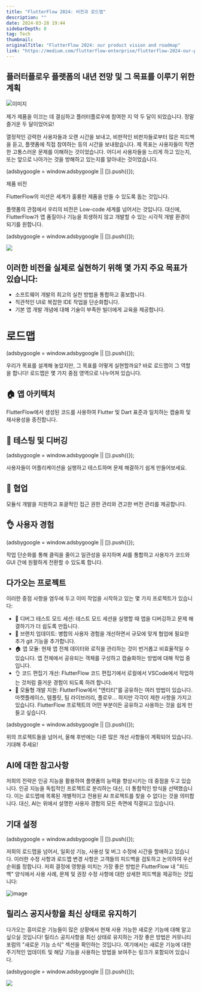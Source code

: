 ```yaml
---
title: "FlutterFlow 2024: 비전과 로드맵"
description: ""
date: 2024-03-28 19:44
sidebarDepth: 0
tag: Tech
thumbnail: 
originalTitle: "FlutterFlow 2024: our product vision and roadmap"
link: "https://medium.com/flutterflow-enterprise/flutterflow-2024-our-product-vision-and-roadmap-2dba66a87c66"
---
```



## 플러터플로우 플랫폼의 내년 전망 및 그 목표를 이루기 위한 계획

![이미지](./img/FlutterFlow2024ourproductvisionandroadmap_0.png)

제가 제품을 이끄는 데 결심하고 플러터플로우에 참여한 지 약 두 달이 되었습니다. 정말 즐거운 두 달이었어요!

열정적인 강력한 사용자들과 오랜 시간을 보내고, 비판적인 비판자들로부터 많은 피드백을 듣고, 플랫폼에 직접 참여하는 등의 시간을 보내왔습니다. 제 목표는 사용자들이 직면한 고통스러운 문제를 이해하는 것이었습니다. 어디서 사용자들을 느리게 하고 있는지, 또는 앞으로 나아가는 것을 방해하고 있는지를 알아내는 것이었습니다.

<!-- ui-log 수평형 -->
<ins class="adsbygoogle"
  style="display:block"
  data-ad-client="ca-pub-4877378276818686"
  data-ad-slot="9743150776"
  data-ad-format="auto"
  data-full-width-responsive="true"></ins>
<component is="script">
(adsbygoogle = window.adsbygoogle || []).push({});
</component>

제품 비전

FlutterFlow의 미션은 세계가 훌륭한 제품을 만들 수 있도록 돕는 것입니다.

플랫폼의 관점에서 우리의 비전은 Low-code 세계를 넘어서는 것입니다. 대신에, FlutterFlow가 앱 품질이나 기능을 희생하지 않고 개발할 수 있는 시각적 개발 환경이 되기를 원합니다.

<!-- ui-log 수평형 -->
<ins class="adsbygoogle"
  style="display:block"
  data-ad-client="ca-pub-4877378276818686"
  data-ad-slot="9743150776"
  data-ad-format="auto"
  data-full-width-responsive="true"></ins>
<component is="script">
(adsbygoogle = window.adsbygoogle || []).push({});
</component>

<img src="./img/FlutterFlow2024ourproductvisionandroadmap_1.png" />

## 이러한 비전을 실제로 실현하기 위해 몇 가지 주요 목표가 있습니다:

- 소프트웨어 개발의 최고의 실천 방법을 통합하고 홍보합니다.
- 직관적인 UI로 복잡한 IDE 작업을 단순화합니다.
- 기본 앱 개발 개념에 대해 기술이 부족한 빌더에게 교육을 제공합니다.

# 로드맵

<!-- ui-log 수평형 -->
<ins class="adsbygoogle"
  style="display:block"
  data-ad-client="ca-pub-4877378276818686"
  data-ad-slot="9743150776"
  data-ad-format="auto"
  data-full-width-responsive="true"></ins>
<component is="script">
(adsbygoogle = window.adsbygoogle || []).push({});
</component>

우리가 목표를 설계해 놓았지만, 그 목표를 어떻게 실현할까요? 바로 로드맵이 그 역할을 합니다! 로드맵은 몇 가지 중점 영역으로 나누어져 있습니다.

## 🏠 앱 아키텍처

FlutterFlow에서 생성된 코드를 사용하여 Flutter 및 Dart 표준과 일치하는 캡슐화 및 재사용성을 증진합니다.

## 🧪 테스팅 및 디버깅

<!-- ui-log 수평형 -->
<ins class="adsbygoogle"
  style="display:block"
  data-ad-client="ca-pub-4877378276818686"
  data-ad-slot="9743150776"
  data-ad-format="auto"
  data-full-width-responsive="true"></ins>
<component is="script">
(adsbygoogle = window.adsbygoogle || []).push({});
</component>

사용자들이 어플리케이션을 실행하고 테스트하며 문제 해결하기 쉽게 만들어보세요.

## 👥 협업

모듈식 개발을 지원하고 포괄적인 접근 권한 관리와 견고한 버전 관리를 제공합니다.

## 👌 사용자 경험

<!-- ui-log 수평형 -->
<ins class="adsbygoogle"
  style="display:block"
  data-ad-client="ca-pub-4877378276818686"
  data-ad-slot="9743150776"
  data-ad-format="auto"
  data-full-width-responsive="true"></ins>
<component is="script">
(adsbygoogle = window.adsbygoogle || []).push({});
</component>

작업 단순화를 통해 클릭을 줄이고 일관성을 유지하며 AI를 통합하고 사용자가 코드와 GUI 간에 원활하게 전환할 수 있도록 합니다.

## 다가오는 프로젝트

이러한 중점 사항을 염두에 두고 이미 작업을 시작하고 있는 몇 가지 프로젝트가 있습니다:

- 🧪 디버그 테스트 모드 세션: 테스트 모드 세션을 실행할 때 앱을 디버깅하고 문제 해결하기가 더 쉽도록 만듭니다.
- 👥 브랜치 업데이트: 병합의 사용자 경험을 개선하면서 규모에 맞게 협업에 필요한 추가 git 기능을 추가합니다.
- 🏠 앱 모듈: 현재 앱 전체 데이터와 로직을 관리하는 것이 번거롭고 비효율적일 수 있습니다. 앱 전체에서 공유되는 객체를 구성하고 캡슐화하는 방법에 대해 작업 중입니다.
- 👌 코드 편집기 개선: FlutterFlow 코드 편집기에서 로컬에서 VSCode에서 작업하는 것처럼 즐거운 경험이 되도록 하려 합니다.
- 👥 모듈형 개발 지원: FlutterFlow에서 "엔티티"를 공유하는 여러 방법이 있습니다. 마켓플레이스, 템플릿, 팀 라이브러리, 플로우... 하지만 각각이 제한 사항을 가지고 있습니다. FlutterFlow 프로젝트의 어떤 부분이든 공유하고 사용하는 것을 쉽게 만들고 싶습니다.

<!-- ui-log 수평형 -->
<ins class="adsbygoogle"
  style="display:block"
  data-ad-client="ca-pub-4877378276818686"
  data-ad-slot="9743150776"
  data-ad-format="auto"
  data-full-width-responsive="true"></ins>
<component is="script">
(adsbygoogle = window.adsbygoogle || []).push({});
</component>

위의 프로젝트들을 넘어서, 올해 후반에는 다른 많은 개선 사항들이 계획되어 있습니다. 기대해 주세요!

## AI에 대한 참고사항

저희의 전략은 인공 지능을 활용하여 플랫폼의 능력을 향상시키는 데 중점을 두고 있습니다. 인공 지능을 독립적인 프로젝트로 분리하는 대신, 더 통합적인 방식을 선택했습니다. 이는 로드맵에 목록된 개별적이고 전용된 AI 프로젝트를 찾을 수 없다는 것을 의미합니다. 대신, AI는 위에서 설명한 사용자 경험의 모든 측면에 직결되고 있습니다.

## 기대 설정

<!-- ui-log 수평형 -->
<ins class="adsbygoogle"
  style="display:block"
  data-ad-client="ca-pub-4877378276818686"
  data-ad-slot="9743150776"
  data-ad-format="auto"
  data-full-width-responsive="true"></ins>
<component is="script">
(adsbygoogle = window.adsbygoogle || []).push({});
</component>

저희의 로드맵을 넘어서, 일회성 기능, 사용성 및 버그 수정에 시간을 할애하고 있습니다. 이러한 수정 사항과 로드맵 변경 사항은 고객들의 피드백을 검토하고 논의하여 우선순위를 정합니다. 저희 결정에 영향을 미치는 가장 좋은 방법은 FlutterFlow 내 "피드백" 양식에서 사용 사례, 문제 및 권장 수정 사항에 대한 상세한 피드백을 제공하는 것입니다:

![image](./img/FlutterFlow2024ourproductvisionandroadmap_2.png)

## 릴리스 공지사항을 최신 상태로 유지하기

다가오는 흥미로운 기능들이 많은 상황에서 현재 사용 가능한 새로운 기능에 대해 알고 싶으실 것입니다! 릴리스 공지사항을 최신 상태로 유지하는 가장 좋은 방법은 커뮤니티 포럼의 "새로운 기능 소식" 섹션을 확인하는 것입니다. 여기에서는 새로운 기능에 대한 주기적인 업데이트 및 해당 기능을 사용하는 방법을 보여주는 링크가 포함되어 있습니다.

<!-- ui-log 수평형 -->
<ins class="adsbygoogle"
  style="display:block"
  data-ad-client="ca-pub-4877378276818686"
  data-ad-slot="9743150776"
  data-ad-format="auto"
  data-full-width-responsive="true"></ins>
<component is="script">
(adsbygoogle = window.adsbygoogle || []).push({});
</component>

<img src="./img/FlutterFlow2024ourproductvisionandroadmap_3.png" />

